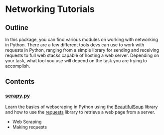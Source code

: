# Networking Tutorials

## Outline
In this package, you can find various modules on working with networking in Python. There are a few different tools devs can use to work with requests in Python, ranging from a simple library for sending and receiving requests to full web stacks capable of hosting a web server. Depending on your task, what tool you use will depend on the task you are trying to accomplish.

## Contents

### [scrapy.py](https://github.com/fordham-css/TryPy/blob/master/Networking/scrapy.py)
Learn the basics of webscraping in Python using the [BeautifulSoup](https://www.crummy.com/software/BeautifulSoup/bs4/doc/) library and how to use the [requests](http://docs.python-requests.org/en/master/) library to retrieve a web page from a server.
- Web Scraping 
- Making requests 
